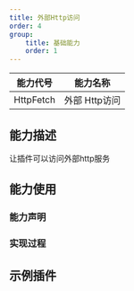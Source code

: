 ```yaml
---
title: 外部Http访问
order: 4
group:
    title: 基础能力
    order: 1
---
```


| 能力代号  | 能力名称      |
| --------- | ------------- |
| HttpFetch | 外部 Http访问 |

## 能力描述

让插件可以访问外部http服务



## 能力使用



### 能力声明




### 实现过程



## 示例插件

